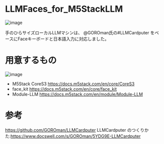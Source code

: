 # LLMFaces_for_M5StackLLM

![image](https://github.com/user-attachments/assets/15309c27-53c9-4f46-a31a-ceca4d5adf76)

手のひらサイズローカルLLMマシンは、
@GOROman氏の#LLMCardputer をベースにFaceキーボードと日本語入力に対応しました。


# 用意するもの

![image](https://github.com/user-attachments/assets/cec0b112-5075-4787-ac0a-dbc00a271705)

 - M5Stack CoreS3
https://docs.m5stack.com/en/core/CoreS3
 - face_kit
https://docs.m5stack.com/en/core/face_kit
 - Module-LLM
https://docs.m5stack.com/en/module/Module-LLM

# 参考
https://github.com/GOROman/LLMCardputer
LLMCardputer のつくりかた:https://www.docswell.com/s/GOROman/5YDG9E-LLMCardputer


